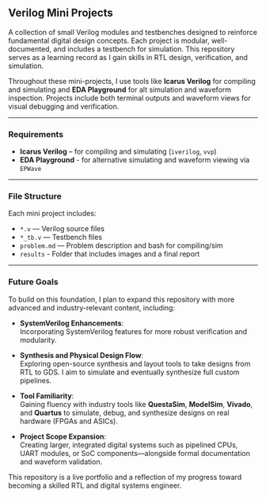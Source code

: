 ## Verilog Mini Projects

A collection of small Verilog modules and testbenches designed to reinforce fundamental digital design concepts. Each project is modular, well-documented, and includes a testbench for simulation. This repository serves as a learning record as I gain skills in RTL design, verification, and simulation.

Throughout these mini-projects, I use tools like **Icarus Verilog** for compiling and simulating and **EDA Playground** for alt simulation and waveform inspection. Projects include both terminal outputs and waveform views for visual debugging and verification.

---

### Requirements

- **Icarus Verilog** – for compiling and simulating (`iverilog`, `vvp`)
- **EDA Playground** - for alternative simulating and waveform viewing via `EPWave`

---

### File Structure

Each mini project includes:

- `*.v` — Verilog source files  
- `*_tb.v` — Testbench files  
- `problem.md` — Problem description and bash for compiling/sim
- `results` - Folder that includes images and a final report

---

### Future Goals

To build on this foundation, I plan to expand this repository with more advanced and industry-relevant content, including:

- **SystemVerilog Enhancements**:  
  Incorporating SystemVerilog features for more robust verification and modularity.

- **Synthesis and Physical Design Flow**:  
  Exploring open-source synthesis and layout tools to take designs from RTL to GDS. I aim to simulate and eventually synthesize full custom pipelines.

- **Tool Familiarity**:  
  Gaining fluency with industry tools like **QuestaSim**, **ModelSim**, **Vivado**, and **Quartus** to simulate, debug, and synthesize designs on real hardware (FPGAs and ASICs).

- **Project Scope Expansion**:  
  Creating larger, integrated digital systems such as pipelined CPUs, UART modules, or SoC components—alongside formal documentation and waveform validation.

This repository is a live portfolio and a reflection of my progress toward becoming a skilled RTL and digital systems engineer.



